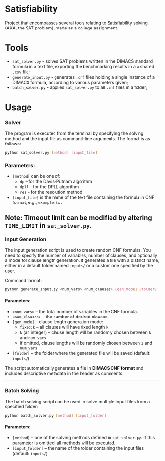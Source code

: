 # Satisfiability
Project that encompasses several tools relating to Satisfiability solving (AKA, the SAT problem), made as a college assignment. 

# Tools
- `sat_solver.py` - solves SAT problems written in the DIMACS standard formula in a text file, exporting the benchmarking results in a a shared `.csv` file;
- `generate_input.py` - generates `.cnf` files holding a single instance of a DIMACS formula, according to various parameters given;
- `batch_solver.py` - applies `sat_solver.py` to all `.cnf` files in a folder;

# Usage

### Solver
The program is executed from the terminal by specifying the solving method and the input file as command-line arguments. The format is as follows:

```bash
python sat_solver.py [method] [input_file]
```

### Parameters:
- `[method]` can be one of:
  - `dp` – for the Davis-Putnam algorithm
  - `dpll` – for the DPLL algorithm
  - `res` – for the resolution method
- `[input_file]` is the name of the text file containing the formula in CNF format, e.g., `example.txt`

Note: Timeout limit can be modified by altering `TIME_LIMIT` in `sat_solver.py`. 
---

### Input Generation

The input generation script is used to create random CNF formulas. You need to specify the number of variables, number of clauses, and optionally a mode for clause length generation. It generates a file with a distinct name, either in a default folder named `inputs/` or a custom one specified by the user.

Command format:

```bash
python generate_input.py <num_vars> <num_clauses> [gen_mode] [folder]
```

#### Parameters:
- `<num_vars>` – the total number of variables in the CNF formula.
- `<num_clauses>` – the number of desired clauses.
- `[gen_mode]` – clause length generation mode:
  - `fixed:k` – all clauses will have fixed length `k`
  - `k` (an integer) – clause length will be randomly chosen between `k` and `num_vars`
  - if omitted, clause lengths will be randomly chosen between `1` and `num_vars`
- `[folder]` – the folder where the generated file will be saved (default: `inputs/`)

The script automatically generates a file in **DIMACS CNF format** and includes descriptive metadata in the header as comments.

---

### Batch Solving

The batch solving script can be used to solve multiple input files from a specified folder:

```bash
python batch_solver.py [method] [input_folder]
```

#### Parameters:
- `[method]` – one of the solving methods defined in `sat_solver.py`. If this parameter is omitted, all methods will be executed.
- `[input_folder]` – the name of the folder containing the input files (default: `inputs/`)

